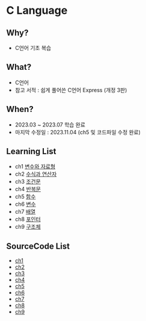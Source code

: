 # C Language

## Why? 
* C언어 기초 복습        

## What? 
* C언어
* 참고 서적 : 쉽게 풀어쓴 C언어 Express (개정 3판)

## When?
* 2023.03 ~ 2023.07 학습 완료
* 마지막 수정일 : 2023.11.04 (ch5 및 코드파일 수정 완료)

## Learning List
* ch1 [변수와 자료형](https://github.com/BangYunseo/TIL/blob/main/C/ch1_DataType.md)
* ch2 [수식과 연산자](https://github.com/BangYunseo/TIL/blob/main/C/ch2_ExpressionAndOperator.md)
* ch3 [조건문](https://github.com/BangYunseo/TIL/blob/main/C/ch3_ConditionalStatements.md)
* ch4 [반복문](https://github.com/BangYunseo/TIL/blob/main/C/ch4_Loop.md)
* ch5 [함수](https://github.com/BangYunseo/TIL/blob/main/C/ch5_Function.md)
* ch6 [변수](https://github.com/BangYunseo/TIL/blob/main/C/ch6_Variable.md)
* ch7 [배열](https://github.com/BangYunseo/TIL/blob/main/C/ch7_Array.md)
* ch8 [포인터](https://github.com/BangYunseo/TIL/blob/main/C/ch8_Pointer.md)
* ch9 [구조체]()

## SourceCode List
* [ch1](https://github.com/BangYunseo/Express-C/tree/main/ch1_%EB%B3%80%EC%88%98%EC%99%80%20%EC%9E%90%EB%A3%8C%ED%98%95)
* [ch2](https://github.com/BangYunseo/Express-C/tree/main/ch2_%EC%88%98%EC%8B%9D%EA%B3%BC%EC%97%B0%EC%82%B0%EC%9E%90)
* [ch3](https://github.com/BangYunseo/Express-C/tree/main/ch3_%EC%A1%B0%EA%B1%B4%EB%AC%B8)
* [ch4](https://github.com/BangYunseo/Express-C/tree/main/ch4_%EB%B0%98%EB%B3%B5%EB%AC%B8)
* [ch5](https://github.com/BangYunseo/Express-C/tree/main/ch5_%ED%95%A8%EC%88%98)
* [ch6](https://github.com/BangYunseo/Express-C/tree/main/ch6_%EB%B3%80%EC%88%98)
* [ch7](https://github.com/BangYunseo/Express-C/tree/main/ch7_%EB%B0%B0%EC%97%B4)
* [ch8](https://github.com/BangYunseo/Express-C/tree/main/ch8_%ED%8F%AC%EC%9D%B8%ED%84%B0)
* [ch9](https://github.com/BangYunseo/Express-C/tree/main/ch9_%EA%B5%AC%EC%A1%B0%EC%B2%B4)
